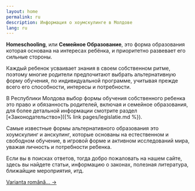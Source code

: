 ```yaml
---
layout: home
permalink: ru
description: Информация о хоумскулинге в Молдове
lang: ru
---
```


**Homeschooling**, или **Семейное Образование**, это форма образования которая
основана на интересах ребёнка, и приоритетно развевает его сильные стороны.

Каждый ребенок усваивает знания в своем собственном ритме, поэтому многие
родители предпочитают выбрать альтернативную форму обучения, по индивидуальной
программе, учитывая прежде всего его способности, интересы и потребности.

В Республики Молдова выбор формы обучения собственного ребенка это право
и обязанность родителей, включая и семейное образования, для более детальной
информации смотрите раздел [«Законодательство»]({% link
pages/legislatie.md %}).

Самые известные формы альтернативного образования это хоумскулинг и анскулинг,
которые основаны на естественном и свободном обучение, в игровой форме
и активном исследований мира, уважая личность и потребности ребенка.

Если вы в поисках ответов, тогда добро пожаловать на нашем сайте, здесь вы
найдете статьи, информацию о законах, полезная литература, ближайщие
мероприятия, итд.

<a href="/" lang="ro" class="translation-link">Varianta română… →</a>
